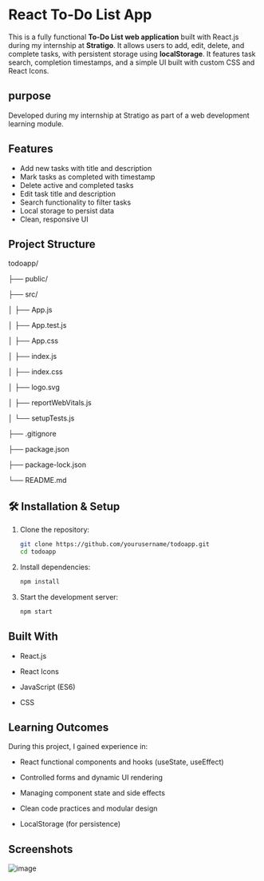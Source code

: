 # React To-Do List App

This is a fully functional **To-Do List web application** built with React.js during my internship at **Stratigo**. It allows users to add, edit, delete, and complete tasks, with persistent storage using **localStorage**. It features task search, completion timestamps, and a simple UI built with custom CSS and React Icons.

## purpose
Developed during my internship at Stratigo as part of a web development learning module.

## Features

- Add new tasks with title and description
- Mark tasks as completed with timestamp
- Delete active and completed tasks
- Edit task title and description
- Search functionality to filter tasks
- Local storage to persist data
- Clean, responsive UI

## Project Structure

todoapp/

├── public/

├── src/

│ ├── App.js

│ ├── App.test.js

│ ├── App.css

│ ├── index.js

│ ├── index.css

│ ├── logo.svg

│ ├── reportWebVitals.js

│ └── setupTests.js

├── .gitignore

├── package.json

├── package-lock.json

└── README.md


## 🛠️ Installation & Setup

1. Clone the repository:
   ```bash
   git clone https://github.com/yourusername/todoapp.git
   cd todoapp
   ```
2. Install dependencies:
   ```bash
   npm install
   ```
3. Start the development server:
   ```bash
   npm start
   ```

## Built With

- React.js

- React Icons

- JavaScript (ES6)

- CSS

## Learning Outcomes
During this project, I gained experience in:

- React functional components and hooks (useState, useEffect)

- Controlled forms and dynamic UI rendering

- Managing component state and side effects

- Clean code practices and modular design
  
- LocalStorage (for persistence)

## Screenshots
![image](https://github.com/user-attachments/assets/dfa94309-d081-42fb-9a91-0ccb8e39e846)
